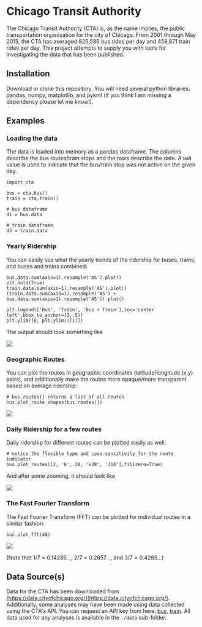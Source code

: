 # Chicago Transit Authority

The Chicago Transit Authority (CTA) is, as the name implies, the public transportation organization for the city of Chicago. From 2001 through May 2015, the CTA has averaged 825,586 bus rides per day and 458,871 train rides per day. This project attempts to supply you with tools for investigating the data that has been published.

## Installation

Download or clone this repository. You will need several python libraries: pandas, numpy, matplotlib, and pykml (if you think I am missing a dependency please let me know!).

## Examples

### Loading the data
The data is loaded into memory as a pandas dataframe. The columns describe the bus routes/train stops and the rows describe the date. A `NaN` value is used to indicate that the bus/train stop was not active on the given day.

```
import cta

bus = cta.bus()
train = cta.train()

# bus dataframe
d1 = bus.data

# train dataframe
d2 = train.data
```

### Yearly Ridership
You can easily see what the yearly trends of the ridership for buses, trains, and buses and trains combined:

```
bus.data.sum(axis=1).resample('AS').plot()
plt.hold(True)
train.data.sum(axis=1).resample('AS').plot()
(train.data.sum(axis=1).resample('AS') + bus.data.sum(axis=1).resample('AS')).plot()

plt.legend(['Bus', 'Train', 'Bus + Train'],loc='center left',bbox_to_anchor=(1,.5))
plt.ylim([0, plt.ylim()[1]])

```

The output should look something like

![](https://raw.githubusercontent.com/kbrose/dataViz/master/Chicago/imgs/yearly_ridership.png)

### Geographic Routes
You can plot the routes in geographic coordinates (latitude/longitude (x,y) pairs), and additionally make the routes more opaque/more transparent based on average ridership:

```
# bus.routes() returns a list of all routes
bus.plot_route_shapes(bus.routes())
```

![](https://raw.githubusercontent.com/kbrose/dataViz/master/Chicago/imgs/routes.png)

### Daily Ridership for a few routes
Daily ridership for different routes can be plotted easily as well:

```
# notice the flexible type and case-sensitivity for the route indicator
bus.plot_routes([2, '6', 28, 'x28', 'J14'],fillzero=True)
```

And after some zooming, it should look like

![](https://raw.githubusercontent.com/kbrose/dataViz/master/Chicago/imgs/nov_dec_ridership.png)

### The Fast Fourier Transform
The Fast Fourier Transform (FFT) can be plotted for individual routes in a similar fashion:

```
bus.plot_fft(48)
```

![](https://raw.githubusercontent.com/kbrose/dataViz/master/Chicago/imgs/fft.png)

(Note that 1/7 = 0.14285..., 2/7 = 0.2857..., and 3/7 = 0.4285...)

## Data Source(s)

Data for the CTA has been downloaded from [https://data.cityofchicago.org/](https://data.cityofchicago.org/). Additionally, some analyses may have been made using data collected using the CTA's API. You can request an API key from here: [bus](http://www.transitchicago.com/developers/bustracker.aspx), [train](http://www.transitchicago.com/developers/traintracker.aspx). All data used for any analyses is available in the `./data` sub-folder.
